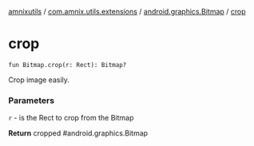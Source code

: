 [amnixutils](../../index.md) / [com.amnix.utils.extensions](../index.md) / [android.graphics.Bitmap](index.md) / [crop](./crop.md)

# crop

`fun Bitmap.crop(r: Rect): Bitmap?`

Crop image easily.

### Parameters

`r` - is the Rect to crop from the Bitmap

**Return**
cropped #android.graphics.Bitmap

